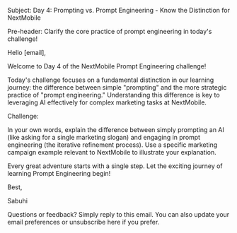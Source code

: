 Subject: Day 4: Prompting vs. Prompt Engineering - Know the Distinction for NextMobile

Pre-header: Clarify the core practice of prompt engineering in today's challenge!

Hello [email],

Welcome to Day 4 of the NextMobile Prompt Engineering challenge!

Today's challenge focuses on a fundamental distinction in our learning journey: the difference between simple "prompting" and the more strategic practice of "prompt engineering." Understanding this difference is key to leveraging AI effectively for complex marketing tasks at NextMobile.

Challenge:

In your own words, explain the difference between simply prompting an AI (like asking for a single marketing slogan) and engaging in prompt engineering (the iterative refinement process). Use a specific marketing campaign example relevant to NextMobile to illustrate your explanation.

Every great adventure starts with a single step. Let the exciting journey of learning Prompt Engineering begin!

Best,

Sabuhi

Questions or feedback? Simply reply to this email. You can also update your email preferences or unsubscribe here if you prefer. 